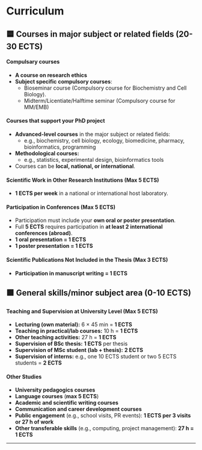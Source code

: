 # Curriculum

## 🟦 Courses in major subject or related fields (20-30 ECTS)

#### Compulsary courses
- **A course on research ethics**
- **Subject specific compulsory courses**:
  - Bioseminar course (Compulsory course for Biochemistry and Cell Biology).
  - Midterm/Licentiate/Halftime seminar (Compulsory course for MM/EMB)

#### Courses that support your PhD project

- **Advanced-level courses** in the major subject or related fields:
  - e.g., biochemistry, cell biology, ecology, biomedicine, pharmacy, bioinformatics, programming
- **Methodological courses:**
  - e.g., statistics, experimental design, bioinformatics tools
- Courses can be **local, national, or international**.

#### Scientific Work in Other Research Institutions (Max 5 ECTS)

- **1 ECTS per week** in a national or international host laboratory.

#### Participation in Conferences (Max 5 ECTS)

- Participation must include your **own oral or poster presentation**.
- Full **5 ECTS** requires participation in **at least 2 international conferences (abroad)**.
- **1 oral presentation = 1 ECTS**
- **1 poster presentation = 1 ECTS**

#### Scientific Publications Not Included in the Thesis (Max 3 ECTS)

- **Participation in manuscript writing = 1 ECTS**

## 🟩 General skills/minor subject area (0-10 ECTS)

#### Teaching and Supervision at University Level (Max 5 ECTS)

- **Lecturing (own material):** 6 × 45 min = **1 ECTS**
- **Teaching in practical/lab courses:** 10 h = **1 ECTS**
- **Other teaching activities:** 27 h = **1 ECTS**
- **Supervision of BSc thesis:** **1 ECTS** per thesis
- **Supervision of MSc student (lab + thesis):** **2 ECTS**
- **Supervision of interns:** e.g., one 10 ECTS student or two 5 ECTS students = **2 ECTS**

#### Other Studies

- **University pedagogics courses**
- **Language courses** (**max 5 ECTS**)
- **Academic and scientific writing courses**
- **Communication and career development courses**
- **Public engagement** (e.g., school visits, PR events): **1 ECTS per 3 visits or 27 h of work**
- **Other transferable skills** (e.g., computing, project management): **27 h = 1 ECTS**
---
